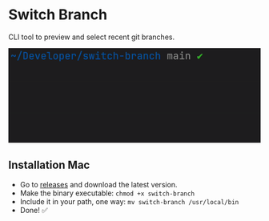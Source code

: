 # Switch Branch

CLI tool to preview and select recent git branches.

![demo gif](demo.gif)

## Installation Mac

- Go to [releases](https://github.com/oscarheimdahl/switch-branch/releases) and download the latest version.
- Make the binary executable: `chmod +x switch-branch`
- Include it in your path, one way: `mv switch-branch /usr/local/bin`
- Done! ✅
